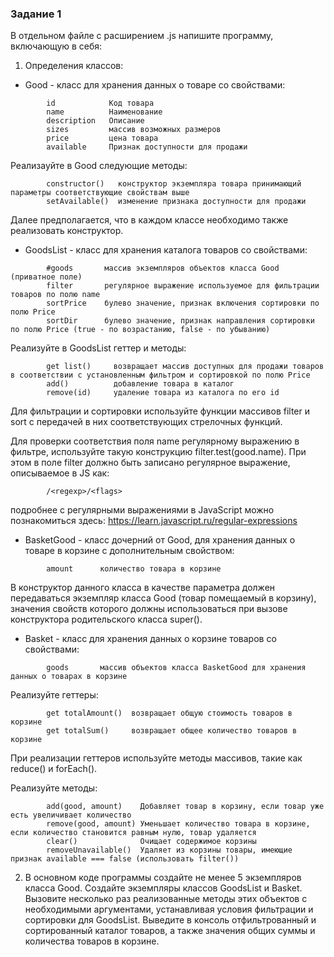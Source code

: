 ### Задание 1
В отдельном файле с расширением .js напишите программу, включающую в себя:
1. Определения классов:
- Good - класс для хранения данных о товаре со свойствами:
```
        id            Код товара
        name          Наименование
        description   Описание
        sizes         массив возможных размеров
        price         цена товара
        available     Признак доступности для продажи
```
Реализауйте в Good следующие методы:
```
        constructor()   конструктор экземпляра товара принимающий параметры соответствующие свойствам выше
        setAvailable()  изменение признака доступности для продажи
```
Далее предполагается, что в каждом классе необходимо также реализовать конструктор.
- GoodsList - класс для хранения каталога товаров со свойствами:
```    
        #goods       массив экземпляров объектов класса Good (приватное поле)
        filter       регулярное выражение используемое для фильтрации товаров по полю name
        sortPrice    булево значение, признак включения сортировки по полю Price
        sortDir      булево значение, признак направления сортировки по полю Price (true - по возрастанию, false - по убыванию)
```
Реализуйте в GoodsList геттер и методы:
```    
        get list()     возвращает массив доступных для продажи товаров в соответствии с установленным фильтром и сортировкой по полю Price
        add()          добавление товара в каталог
        remove(id)     удаление товара из каталога по его id

```     
Для фильтрации и сортировки используйте функции массивов filter и sort с передачей в них соответствующих стрелочных функций.
            
Для проверки соответствия поля name регулярному выражению в фильтре, используйте такую конструкцию filter.test(good.name). При этом в поле filter должно быть записано регулярное выражение, описываемое в JS как: 
```
        /<regexp>/<flags>
```
подробнее с регулярными выражениями в JavaScript можно познакомиться здесь: https://learn.javascript.ru/regular-expressions
- BasketGood - класс дочерний от Good, для хранения данных о товаре в корзине с дополнительным свойством:
```
        amount      количество товара в корзине
```
В конструктор данного класса в качестве параметра должен передаваться экземпляр класса Good (товар помещаемый в корзину), значения свойств которого должны использоваться при вызове конструктора родительского класса super().
- Basket - класс для хранения данных о корзине товаров со свойствами:
```
        goods       массив объектов класса BasketGood для хранения данных о товарах в корзине
```
Реализуйте геттеры:
```
        get totalAmount()  возвращает общую стоимость товаров в корзине
        get totalSum()     возвращает общее количество товаров в корзине
```
При реализации геттеров используйте методы массивов, такие как reduce() и forEach().
        
Реализуйте методы:
```
        add(good, amount)    Добавляет товар в корзину, если товар уже есть увеличивает количество
        remove(good, amount) Уменьшает количество товара в корзине, если количество становится равным нулю, товар удаляется
        clear()              Очищает содержимое корзины
        removeUnavailable()  Удаляет из корзины товары, имеющие признак available === false (использовать filter())
```
2. В основном коде программы создайте не менее 5 экземпляров класса Good. Создайте экземпляры классов GoodsList и Basket.
Вызовите несколько раз реализованные методы этих объектов с необходимыми аргументами, устанавливая условия фильтрации и сортировки для GoodsList.
Выведите в консоль отфильтрованный и сортированный каталог товаров, а также значения общих суммы и количества товаров в корзине.
